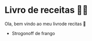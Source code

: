 # Livro de receitas :man_cook:

Ola, bem vindo ao meu livrode recitas :wave:

- Strogonoff de frango



